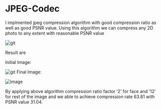 # JPEG-Codec

I implmented jpeg compression algorithm with good compression ratio as well as good PSNR value.
Using this algorithm we can compress any 2D photo to any extent with reasonable PSNR value

![git](https://user-images.githubusercontent.com/91832647/186949162-08a820ad-c543-48c6-8bd2-d02b9408cce2.png)

Result are

Initial Image: 

![git](https://user-images.githubusercontent.com/91832647/186949637-fe7fd39f-be18-4b89-9c9f-b8b5588cf156.png)
Final Image: 

![image](https://user-images.githubusercontent.com/91832647/186949738-dc67cc48-629f-4a1c-a5d3-014da3d6e01f.png)

By applying above algorithm compression ratio factor ‘2’ for face and ‘12’ for rest of the image and we able to achieve compression rate 63.81 with PSNR value 31.04.
